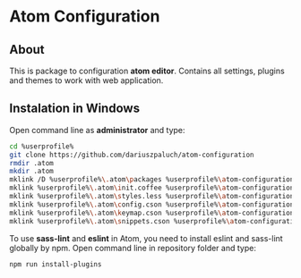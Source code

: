 # Atom Configuration


## About

This is package to configuration **atom editor**. Contains all settings, plugins and themes to work with web application.

## Instalation in Windows
Open command line as **administrator** and type:
```sh
cd %userprofile%
git clone https://github.com/dariuszpaluch/atom-configuration
rmdir .atom
mkdir .atom
mklink /D %userprofile%\.atom\packages %userprofile%\atom-configuration\.atom\packages
mklink %userprofile%\.atom\init.coffee %userprofile%\atom-configuration\.atom\init.coffee
mklink %userprofile%\.atom\styles.less %userprofile%\atom-configuration\.atom\styles.less
mklink %userprofile%\.atom\config.cson %userprofile%\atom-configuration\.atom\config.cson
mklink %userprofile%\.atom\keymap.cson %userprofile%\atom-configuration\.atom\keymap.cson
mklink %userprofile%\.atom\snippets.cson %userprofile%\atom-configuration\.atom\snippets.cson
```

To use **sass-lint** and **eslint** in Atom, you need to install eslint and sass-lint globally by npm.
Open command line in repository folder and type:
```sh
npm run install-plugins
```
